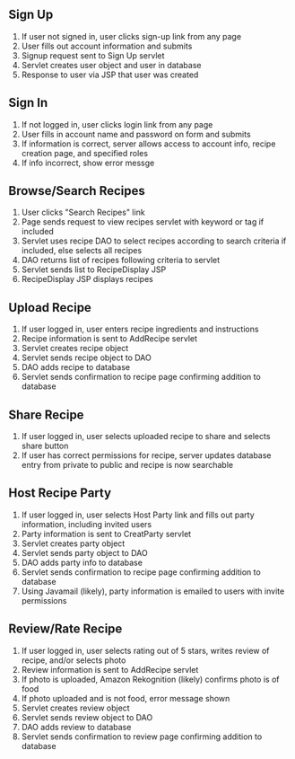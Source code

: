 ## Sign Up
1. If user not signed in, user clicks sign-up link from any page
2. User fills out account information and submits
3. Signup request sent to Sign Up servlet
4. Servlet creates user object and user in database
5. Response to user via JSP that user was created

## Sign In
1. If not logged in, user clicks login link from any page
2. User fills in account name and password on form and submits
3. If information is correct, server allows access to account info, recipe
creation page, and specified roles
4. If info incorrect, show error messge

## Browse/Search Recipes
1. User clicks "Search Recipes" link
2. Page sends request to view recipes servlet with keyword or tag if included
3. Servlet uses recipe DAO to select recipes according to search criteria if included, else selects all recipes
4. DAO returns list of recipes following criteria to servlet
5. Servlet sends list to RecipeDisplay JSP
6. RecipeDisplay JSP displays recipes

## Upload Recipe
1. If user logged in, user enters recipe ingredients and instructions
2. Recipe information is sent to AddRecipe servlet
3. Servlet creates recipe object
4. Servlet sends recipe object to DAO
5. DAO adds recipe to database
6. Servlet sends confirmation to recipe page confirming addition to database

## Share Recipe
1. If user logged in, user selects uploaded recipe to share and selects share button
2. If user has correct permissions for recipe, server updates database entry from private to public and recipe is now
searchable

## Host Recipe Party
1. If user logged in, user selects Host Party link and fills out party information, including invited users
2. Party information is sent to CreatParty servlet
3. Servlet creates party object
4. Servlet sends party object to DAO
5. DAO adds party info to database
6. Servlet sends confirmation to recipe page confirming addition to database
7. Using Javamail (likely), party information is emailed to users with invite permissions

## Review/Rate Recipe
1. If user logged in, user selects rating out of 5 stars, writes review of recipe, and/or selects photo
2. Review information is sent to AddRecipe servlet
3. If photo is uploaded, Amazon Rekognition (likely) confirms photo is of food
4. If photo uploaded and is not food, error message shown
5. Servlet creates review object
6. Servlet sends review object to DAO
7. DAO adds review to database
8. Servlet sends confirmation to review page confirming addition to database

